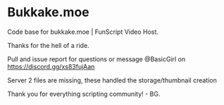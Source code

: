 # Bukkake.moe
Code base for bukkake.moe | FunScript Video Host.

Thanks for the hell of a ride.

Pull and issue report for questions or message @BasicGirl on https://discord.gg/xs83fujAan

Server 2 files are missing, these handled the storage/thumbnail creation

Thank you for everything scripting community! - BG.
